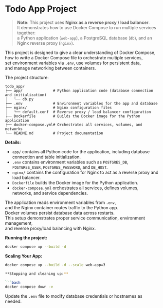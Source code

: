 # Todo App Project

> **Note:** This project uses **Nginx as a reverse proxy / load balancer**.  
> It demonstrates how to use Docker Compose to run multiple services together:  
> a Python application (`web-app`), a PostgreSQL database (`db`), and an Nginx reverse proxy (`nginx`).

This project is designed to give a clear understanding of Docker Compose,  
how to write a Docker Compose file to orchestrate multiple services,  
set environment variables via `.env`, use volumes for persistent data,  
and manage networking between containers.

The project structure:

```
todo_app/
├── app/              # Python application code (database connection and initialization)
│   └── db.py         
├── .env              # Environment variables for the app and database
├── nginx/            # Nginx configuration files
│   └── default.conf  # Reverse proxy / load balancer configuration
├── Dockerfile        # Builds the Docker image for the Python application
├── docker-compose.yml# Orchestrates all services, volumes, and networks
└── README.md         # Project documentation
```

**Details:**

- `app/` contains all Python code for the application, including database connection and table initialization.
- `.env` contains environment variables such as `POSTGRES_DB`, `POSTGRES_USER`, `POSTGRES_PASSWORD`, and `DB_HOST`.
- `nginx/` contains the configuration for Nginx to act as a reverse proxy and load balancer.
- `Dockerfile` builds the Docker image for the Python application.
- `docker-compose.yml` orchestrates all services, defines volumes, networks, and service dependencies.

The application reads environment variables from `.env`,  
and the Nginx container routes traffic to the Python app.  
Docker volumes persist database data across restarts.  
This setup demonstrates proper service communication, environment management,  
and reverse proxy/load balancing with Nginx.

**Running the project:**

```bash
docker compose up --build -d 
```
**Scaling Your App:**

```bash
docker compose up --build -d --scale web-app=3

**Stopping and cleaning up:**

```bash
docker compose down -v
```

Update the `.env` file to modify database credentials or hostnames as needed.

